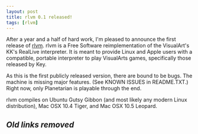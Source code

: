 ```yaml
---
layout: post
title: rlvm 0.1 released!
tags: [rlvm]
---
```


After a year and a half of hard work, I'm pleased to announce the first release of <a href="/rlvm">rlvm</a>. rlvm is a Free Software reimplementation of the VisualArt's KK's RealLive interpreter. It is meant to provide Linux and Apple users with a compatible, portable interpreter to play VisualArts games, specifically those released by Key.

As this is the first publicly released version, there are bound to be bugs. The machine is missing major features. (See KNOWN ISSUES in README.TXT.) Right now, only Planetarian is playable through the end.

rlvm compiles on Ubuntu Gutsy Gibbon (and most likely any modern Linux distribution), Mac OSX 10.4 Tiger, and Mac OSX 10.5 Leopard.

<h2><em>Old links removed</em></h2>
